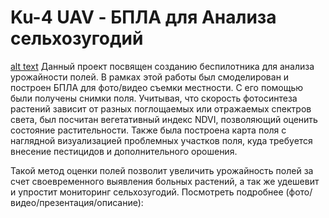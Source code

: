 # Ku-4 UAV - БПЛА для Анализа сельхозугодий
[alt text](https://github.com/YuRa-Aero/Ku-4-UAV-for-NDVI-Analysis/blob/main/Preview.png)
Данный проект посвящен созданию беспилотника для анализа урожайности полей. В рамках этой работы был смоделирован и построен БПЛА для фото/видео съемки местности. С его помощью были получены снимки поля. Учитывая, что скорость фотосинтеза растений зависит от разных поглощаемых или отражаемых спектров света, был посчитан вегетативный индекс NDVI, позволяющий оценить состояние растительности. Также была построена карта поля с наглядной визуализацией проблемных участков поля, куда требуется внесение пестицидов и дополнительного орошения.

 Такой метод оценки полей позволит увеличить урожайность полей за счет своевременного выявления больных растений, а так же удешевит и упростит мониторинг сельхозугодий.
 Посмотреть подробнее (фото/видео/презентация/описание):

 
